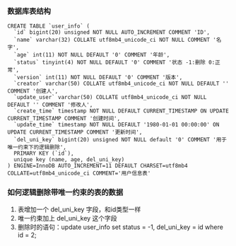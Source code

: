 ### 数据库表结构
```
CREATE TABLE `user_info` (
  `id` bigint(20) unsigned NOT NULL AUTO_INCREMENT COMMENT 'ID',
  `name` varchar(32) COLLATE utf8mb4_unicode_ci NOT NULL COMMENT '名字',
  `age` int(11) NOT NULL DEFAULT '0' COMMENT '年龄',
  `status` tinyint(4) NOT NULL DEFAULT '0' COMMENT '状态 -1:删除 0:正常',
  `version` int(11) NOT NULL DEFAULT '0' COMMENT '版本',
  `creator` varchar(50) COLLATE utf8mb4_unicode_ci NOT NULL DEFAULT '' COMMENT '创建人',
  `update_user` varchar(50) COLLATE utf8mb4_unicode_ci NOT NULL DEFAULT '' COMMENT '修改人',
  `create_time` timestamp NOT NULL DEFAULT CURRENT_TIMESTAMP ON UPDATE CURRENT_TIMESTAMP COMMENT '创建时间',
  `update_time` timestamp NOT NULL DEFAULT '1980-01-01 00:00:00' ON UPDATE CURRENT_TIMESTAMP COMMENT '更新时间',
  `del_uni_key` bigint(20) unsigned NOT NULL default '0' COMMENT '用于唯一约束下的逻辑删除',
  PRIMARY KEY (`id`),
  unique key (name, age, del_uni_key)
) ENGINE=InnoDB AUTO_INCREMENT=11 DEFAULT CHARSET=utf8mb4 COLLATE=utf8mb4_unicode_ci COMMENT='用户信息表'
```

### 如何逻辑删除带唯一约束的表的数据
1. 表增加一个 del_uni_key 字段，和id类型一样
2. 唯一约束加上 del_uni_key 这个字段
2. 删除时的语句：update user_info set status = -1, del_uni_key = id where id = 2;

